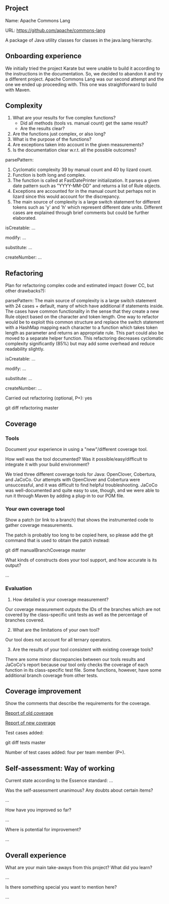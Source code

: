 ## Project

Name: Apache Commons Lang

URL: https://github.com/apache/commons-lang

A package of Java utility classes for classes in the java.lang hierarchy.

## Onboarding experience

We initially tried the project Karate but were unable to build it according to the instructions in the documentation. So, we decided to abandon it and try a different project. Apache Commons Lang was our second attempt and the one we ended up proceeding with. This one was straightforward to build with Maven.

## Complexity

1. What are your results for five complex functions?
   * Did all methods (tools vs. manual count) get the same result?
   * Are the results clear?
2. Are the functions just complex, or also long?
3. What is the purpose of the functions?
4. Are exceptions taken into account in the given measurements?
5. Is the documentation clear w.r.t. all the possible outcomes?

parsePattern:
1. Cyclomatic complexity 39 by manual count and 40 by lizard count.
2. Function is both long and complex.
3. The function is called at FastDatePrinter initialization. It parses a given date pattern such as "YYYY-MM-DD" and returns a list of Rule objects.
4. Exceptions are accounted for in the manual count but perhaps not in lizard since this would account for the discrepancy.
5. The main source of complexity is a large switch statement for different tokens such as 'y' and 'h' which represent different date units. Different cases are explained through brief comments but could be further elaborated.

isCreatable: ...

modify: ...

substitute: ...

createNumber: ...

## Refactoring

Plan for refactoring complex code and estimated impact (lower CC, but other drawbacks?):

parsePattern:
The main source of complexity is a large switch statement with 24 cases + default, many of which have additional if statements inside. The cases have common functionality in the sense that they create a new Rule object based on the character and token length.
One way to refactor would be to exploit this common structure and replace the switch statement with a HashMap mapping each character to a function which takes token length as parameter and returns an appropriate rule. This part could also be moved to a separate helper function.
This refactoring decreases cyclomatic complexity significantly (85%) but may add some overhead and reduce readability slightly.

isCreatable: ...

modify: ...

substitute: ...

createNumber: ...

Carried out refactoring (optional, P+): yes

git diff refactoring master

## Coverage

### Tools

Document your experience in using a "new"/different coverage tool.

How well was the tool documented? Was it possible/easy/difficult to
integrate it with your build environment?

We tried three different coverage tools for Java: OpenClover, Cobertura, and JaCoCo. Our attempts with OpenClover and Cobertura were unsuccessful, and it was difficult to find helpful troubleshooting. JaCoCo was well-documented and quite easy to use, though, and we were able to run it through Maven by adding a plug-in to our POM file.

### Your own coverage tool

Show a patch (or link to a branch) that shows the instrumented code to
gather coverage measurements.

The patch is probably too long to be copied here, so please add
the git command that is used to obtain the patch instead:

git diff manualBranchCoverage master

What kinds of constructs does your tool support, and how accurate is
its output?

...

### Evaluation

1. How detailed is your coverage measurement?

Our coverage measurement outputs the IDs of the branches which are not covered by the class-specific unit tests as well as the percentage of branches covered.

2. What are the limitations of your own tool?

Our tool does not account for all ternary operators.

3. Are the results of your tool consistent with existing coverage tools?

There are some minor discrepancies between our tools results and JaCoCo's report because our tool only checks the coverage of each function in its class-specific test file. Some functions, however, have some additional branch coverage from other tests.

## Coverage improvement

Show the comments that describe the requirements for the coverage.

[Report of old coverage](https://htmlpreview.github.io/?https://github.com/LottaJohnsson/commons-lang/blob/presentation/oldCoverage/jacoco/index.html)

[Report of new coverage](https://htmlpreview.github.io/?https://github.com/LottaJohnsson/commons-lang/blob/presentation/newCoverage/jacoco/index.html)

Test cases added:

git diff tests master

Number of test cases added: four per team member (P+).

## Self-assessment: Way of working

Current state according to the Essence standard: ...

Was the self-assessment unanimous? Any doubts about certain items?

...

How have you improved so far?

...

Where is potential for improvement?

...

## Overall experience

What are your main take-aways from this project? What did you learn?

...

Is there something special you want to mention here?

...